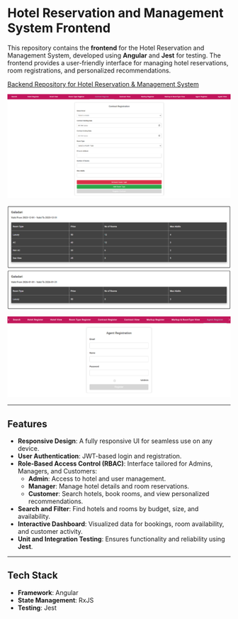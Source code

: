 # Hotel Reservation and Management System Frontend

This repository contains the **frontend** for the Hotel Reservation and Management System, developed using **Angular** and **Jest** for testing. The frontend provides a user-friendly interface for managing hotel reservations, room registrations, and personalized recommendations.

[Backend Repository for Hotel Reservation & Management System](https://github.com/Udaramalinda/Hotel-Management-System-Backend)

![](https://github.com/Udaramalinda/Hotel-Management-System-Frontend/blob/main/Screenshot%202024-05-31%20010903.png)

![](https://github.com/Udaramalinda/Hotel-Management-System-Frontend/blob/main/Screenshot%202024-05-31%20011135.png)

![](https://github.com/Udaramalinda/Hotel-Management-System-Frontend/blob/main/Screenshot%202024-05-31%20011315.png)

---

## Features

- **Responsive Design**: A fully responsive UI for seamless use on any device.
- **User Authentication**: JWT-based login and registration.
- **Role-Based Access Control (RBAC)**: Interface tailored for Admins, Managers, and Customers:
  - **Admin**: Access to hotel and user management.
  - **Manager**: Manage hotel details and room reservations.
  - **Customer**: Search hotels, book rooms, and view personalized recommendations.
- **Search and Filter**: Find hotels and rooms by budget, size, and availability.
- **Interactive Dashboard**: Visualized data for bookings, room availability, and customer activity.
- **Unit and Integration Testing**: Ensures functionality and reliability using **Jest**.

---

## Tech Stack

- **Framework**: Angular
- **State Management**: RxJS
- **Testing**: Jest
